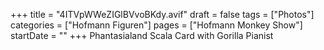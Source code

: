 +++
title = "4ITVpWWeZIGlBVvoBKdy.avif"
draft = false
tags = ["Photos"]
categories = ["Hofmann Figuren"]
pages = ["Hofmann Monkey Show"]
startDate = ""
+++
Phantasialand Scala Card with Gorilla Pianist

